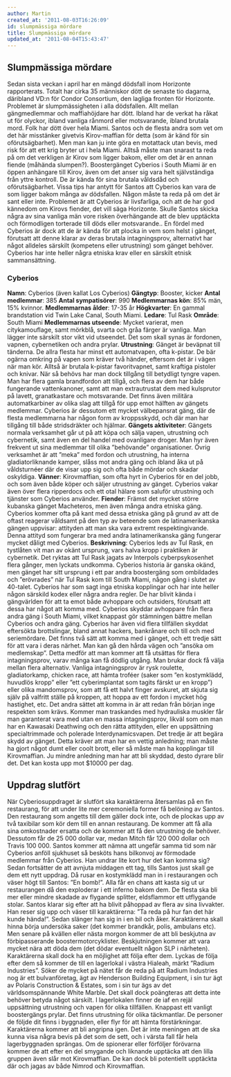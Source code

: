```yaml
---
author: Martin
created_at: '2011-08-03T16:26:09'
id: slumpmässiga mördare
title: Slumpmässiga mördare
updated_at: '2011-08-04T15:43:47'
---
```

## Slumpmässiga mördare

Sedan sista veckan i april har en mängd dödsfall inom Horizonte rapporterats. Totalt har cirka 35 människor dött de senaste tio dagarna, däribland VD:n för Condor Consortium, den lagliga fronten för Horizonte. Problemet är slumpmässigheten i alla dödsfallen. Allt mellan gängmedlemmar och maffiahöjdare har dött. Ibland har de verkat ha råkat ut för olyckor, ibland vanliga rånmord eller motsvarande, ibland brutala mord. Folk har dött över hela Miami. Santos och de flesta andra som vet om det här misstänker givetvis Kirov-maffian för detta (som är känd för sin oförutsägbarhet). Men man kan ju inte göra en motattack utan bevis, med risk för att ett krig bryter ut i hela Miami. Alltså måste man snarast ta reda på om det verkligen är Kirov som ligger bakom, eller om det är en annan fiende (måhända slumpen?). Boostergänget Cyberios i South Miami är en öppen anhängare till Kirov, även om det anser sig vara helt självständiga från yttre kontroll. De är kända för sina brutala våldsdåd och oförutsägbarhet. Vissa tips har antytt för Santos att Cyberios kan vara de som ligger bakom många av dödsfallen. Någon måste ta reda på om det är sant eller inte. Problemet är att Cyberios är livsfarliga, och att de har god kännedom om Kirovs fiender, det vill säga Horizonte. Skulle Santos skicka några av sina vanliga män vore risken överhängande att de blev upptäckta och förmodligen torterade till döds eller motsvarande.. En fördel med Cyberios är dock att de är kända för att plocka in vem som helst i gänget, förutsatt att denne klarar av deras brutala intagningsprov, alternativt har något alldeles särskilt (kompetens eller utrustning) som gänget behöver. Cyberios har inte heller några etniska krav eller en särskilt etnisk sammansättning.

### Cyberios

**Namn**: Cyberios (även kallat Los Cyberios) **Gängtyp**: Booster, kicker **Antal medlemmar**: 385 **Antal sympatisörer**: 990 **Medlemmarnas kön**: 85% män, 15% kvinnor. **Medlemmarnas ålder**: 17-35 år **Högkvarter**: En gammal brandstation vid Twin Lake Canal, South Miami. **Ledare**: Tul Rask **Område**: South Miami **Medlemmarnas utseende**: Mycket varierat, men citykamouflage, samt mörkblå, svarta och gråa färger är vanliga. Man lägger inte särskilt stor vikt vid utseendet. Det som skall synas är fordonen, vapnen, cybernetiken och andra prylar. **Utrustning**: Gänget är beväpnat till tänderna. De allra flesta har minst ett automatvapen, ofta k-pistar. De bär ogärna omkring på vapen som kräver två händer, eftersom det är i vägen när man kör. Alltså är brutala k-pistar favoritvapnet, samt kraftiga pistoler och knivar. När så behövs har man dock tillgång till betydligt tyngre vapen. Man har flera gamla brandfordon att tillgå, och flera av dem har både fungerande vattenkanoner, samt att man extrautrustat dem med kulsprutor på lavett, granatkastare och motsvarande. Det finns även militära automatkarbiner av olika slag att tillgå för upp emot hälften av gängets medlemmar. Cyberios är dessutom ett mycket välbepansrat gäng, där de flesta medlemmarna har någon form av kroppsskydd, och där man har tillgång till både stridsdräkter och hjälmar. **Gängets aktiviteter**: Gängets normala verksamhet går ut på att köpa och sälja vapen, utrustning och cybernetik, samt även en del handel med ovanligare droger. Man hyr även frekvent ut sina medlemmar till olika ”behövande” organisationer. Övrig verksamhet är att ”meka” med fordon och utrustning, ha interna gladiatorliknande kamper, slåss mot andra gäng och ibland åka ut på våldsturnéer där de visar upp sig och ofta både mördar och skadar oskyldiga. **Vänner**: Kirovmaffian, som ofta hyrt in Cyberios för en del jobb, och som även både köper och säljer utrustning av gänget. Cyberios vakar även över flera ripperdocs och ett otal hälare som saluför utrustning och tjänster som Cyberios använder. **Fiender**: Främst det mycket större kubanska gänget Macheteros, men även många andra etniska gäng. Cyberios kommer ofta på kant med dessa etniska gäng på grund av att de oftast reagerar våldsamt på den typ av beteende som de latinamerikanska gängen uppvisar: attityden att man ska vara extremt respektingivande. Denna attityd som fungerar bra med andra latinamerikanska gäng fungerar mycket dåligt med Cyberios. **Beskrivning**: Cyberios leds av Tul Rask, en tystlåten vit man av okänt ursprung, vars halva kropp i praktiken är cybernetik. Det ryktas att Tul Rask jagats av Interpols cyberpsykosenhet flera gånger, men lyckats undkomma. Cyberios historia är ganska okänd, men gänget har sitt ursprung i ett par andra boostergäng som ombildades och ”erövrades” när Tul Rask kom till South Miami, någon gång i slutet av 40-talet. Cyberios har som sagt inga etniska kopplingar och har inte heller någon särskild kodex eller några andra regler. De har blivit kända i gängvärlden för att ta emot både avhoppare och outsiders, förutsatt att dessa har något att komma med. Cyberios skyddar avhoppare från flera andra gäng i South Miami, vilket knappast gör stämningen bättre mellan Cyberios och andra gäng. Cyberios har även vid flera tillfällen skyddat eftersökta brottslingar, bland annat hackers, bankrånare och till och med seriemördare. Det finns två sätt att komma med i gänget, och ett tredje sätt för att vara i deras närhet. Man kan gå den hårda vägen och ”ansöka om medlemskap”. Detta medför att man kommer att få utsättas för flera intagningsprov, varav många kan få dödlig utgång. Man brukar dock få välja mellan flera alternativ. Vanliga intagningsprov är rysk roulette, gladiatorkamp, chicken race, att hämta troféer (saker som ”en kostymklädd, huvudlös kropp” eller ”ett cyberimplantat som tagits färskt ur en kropp”) eller olika mandomsprov, som att få ett halvt finger avskuret, att skjuta sig själv på valfritt ställe på kroppen, att hoppa av ett fordon i mycket hög hastighet, etc. Det andra sättet att komma in är att redan från början inge respekten som krävs. Kommer man traskandes med hydrauliska muskler får man garanterat vara med utan en massa intagningsprov, likväl som om man har en Kawasaki Deathwing och den rätta attityden, eller en uppsättning specialtrimmade och polerade Interdynamicsvapen. Det tredje är att begära skydd av gänget. Detta kräver att man har en vettig anledning; man måste ha gjort något dumt eller coolt brott, eller så måste man ha kopplingar till Kirovmaffian. Ju mindre anledning man har att bli skyddad, desto dyrare blir det. Det kan kosta upp mot \$10000 per dag.

## Uppdrag slutfört

När Cyberiosuppdraget är slutfört ska karaktärerna återsamlas på en fin restaurang, för att under lite mer ceremoniella former få belöning av Santos. Den restaurang som angetts till dem gäller dock inte, och de plockas upp av två taxibilar som kör dem till en annan restaurang. De kommer att få alla sina omkostnader ersatta och de kommer att få den utrustning de behöver. Dessutom får de 25 000 dollar var, medan Mitch får 120 000 dollar och Travis 100 000. Santos kommer att nämna att ungefär samma tid som när Cyberios anföll sjukhuset så besköts hans bilkonvoj av förmodade medlemmar från Cyberios. Han undrar lite kort hur det kan komma sig? Sedan fortsätter de att avnjuta middagen ett tag, tills Santos just skall ge dem ett nytt uppdrag. Då rusar en kostymklädd man in i restaurangen och väser högt till Santos: ”En bomb!”. Alla får en chans att kasta sig ut ur restaurangen då den exploderar i ett inferno bakom dem. De flesta ska bli mer eller mindre skadade av flygande splitter, eldsflammor ett utflygande stolar. Santos klarar sig efter att ha blivit påhoppad av flera av sina livvakter. Han reser sig upp och väser till karaktärerna: ”Ta reda på hur fan det här kunde hända!”. Sedan slänger han sig in i en bil och åker. Karaktärerna skall hinna börja undersöka saker (det kommer brandkår, polis, ambulans etc). Men senare på kvällen eller nästa morgon kommer de att bli beskjutna av förbipasserande boostermotorcyklister. Beskjutningen kommer att vara mycket nära att döda dem (det dödar eventuellt någon SLP i närheten). Karaktärerna skall dock ha en möjlighet att följa efter dem. Lyckas de följa efter dem så kommer de till en lagerlokal i västra Hialeah, märkt ”Radium Industries”. Söker de mycket på nätet får de reda på att Radium Industries nog är ett bulvanföretag, ägt av Henderson Building Equipment, i sin tur ägt av Polaris Construction & Estates, som i sin tur ägs av det världsomspännande White Marble. Det skall dock poängteras att detta inte behöver betyda något särskilt. I lagerlokalen finner de iaf en rejäl uppsättning utrustning och vapen för olika tillfällen. Knappast ett vanligt boostergängs prylar. Det finns utrustning för olika täckmantlar. De personer de följde dit finns i byggnaden, eller flyr för att hämta förstärkningar. Karaktärerna kommer att bli angripna igen. Det är inte meningen att de ska kunna visa några bevis på det som de sett, och i värsta fall får hela lagerbyggnaden sprängas. Om de spionerar eller förföljer förövarna kommer de att efter en del smygande och liknande upptäcka att den lilla gruppen även slår mot Kirovmaffian. De kan dock bli potentiellt upptäckta där och jagas av både Nimrod och Kirovmaffian.